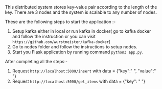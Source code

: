 This distributed system stores key-value pair according to the length of the key. 
There are 3 nodes and the system is scalable to any number of nodes. <br/>

These are the following steps to start the application :- <br/>
1) Setup kafka either in local or run kafka in docker( go to kafka docker and follow the instruction or you can visit `https://github.com/wurstmeister/kafka-docker`)
2) Go to nodes folder and follow the instructions to setup nodes.
3) Start you Flask application by running command `python3 app.py`.

After completing all the steps:-
1) Request `http://localhost:5000/insert` with data = {"key":" ", "value":" "}
2) Request `http://localhost:5000/get_items` with data = {"key": " "}


